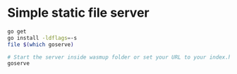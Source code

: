 # Simple static file server

```sh
go get
go install -ldflags=-s
file $(which goserve)

# Start the server inside wasmup folder or set your URL to your index.html file inside your web browser:
goserve
```

